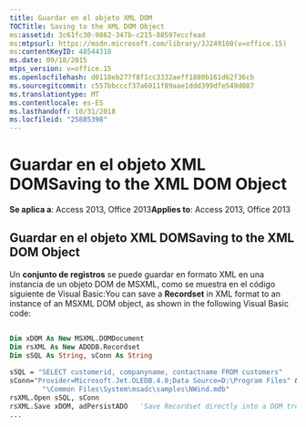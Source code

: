 ```yaml
---
title: Guardar en el objeto XML DOM
TOCTitle: Saving to the XML DOM Object
ms:assetid: 3c61fc30-9862-347b-c215-08597eccfead
ms:mtpsurl: https://msdn.microsoft.com/library/JJ249160(v=office.15)
ms:contentKeyID: 48544318
ms.date: 09/18/2015
mtps_version: v=office.15
ms.openlocfilehash: d0118eb277f8f1cc3332aeff1880b161d62f36cb
ms.sourcegitcommit: c557bbcccf37a6011f89aae1ddd399dfe549d087
ms.translationtype: MT
ms.contentlocale: es-ES
ms.lasthandoff: 10/31/2018
ms.locfileid: "25885398"
---
```

# <a name="saving-to-the-xml-dom-object"></a><span data-ttu-id="9eb00-102">Guardar en el objeto XML DOM</span><span class="sxs-lookup"><span data-stu-id="9eb00-102">Saving to the XML DOM Object</span></span>


<span data-ttu-id="9eb00-103">**Se aplica a**: Access 2013, Office 2013</span><span class="sxs-lookup"><span data-stu-id="9eb00-103">**Applies to**: Access 2013, Office 2013</span></span>

## <a name="saving-to-the-xml-dom-object"></a><span data-ttu-id="9eb00-104">Guardar en el objeto XML DOM</span><span class="sxs-lookup"><span data-stu-id="9eb00-104">Saving to the XML DOM Object</span></span>

<span data-ttu-id="9eb00-105">Un **conjunto de registros** se puede guardar en formato XML en una instancia de un objeto DOM de MSXML, como se muestra en el código siguiente de Visual Basic:</span><span class="sxs-lookup"><span data-stu-id="9eb00-105">You can save a **Recordset** in XML format to an instance of an MSXML DOM object, as shown in the following Visual Basic code:</span></span>

```vb 
 
Dim xDOM As New MSXML.DOMDocument 
Dim rsXML As New ADODB.Recordset 
Dim sSQL As String, sConn As String 
     
sSQL = "SELECT customerid, companyname, contactname FROM customers" 
sConn="Provider=Microsoft.Jet.OLEDB.4.0;Data Source=D:\Program Files" & _ 
        "\Common Files\System\msadc\samples\NWind.mdb" 
rsXML.Open sSQL, sConn 
rsXML.Save xDOM, adPersistADO   'Save Recordset directly into a DOM tree. 
... 
```

